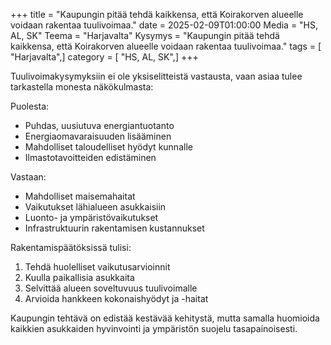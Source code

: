 +++
title = "Kaupungin pitää tehdä kaikkensa, että Koirakorven alueelle voidaan rakentaa tuulivoimaa."
date = 2025-02-09T01:00:00
Media = "HS, AL, SK"
Teema = "Harjavalta"
Kysymys = "Kaupungin pitää tehdä kaikkensa, että Koirakorven alueelle voidaan rakentaa tuulivoimaa."
tags = [ "Harjavalta",]
category = [ "HS, AL, SK",]
+++

Tuulivoimakysymyksiin ei ole yksiselitteistä vastausta, vaan asiaa tulee tarkastella monesta näkökulmasta:

Puolesta:
- Puhdas, uusiutuva energiantuotanto
- Energiaomavaraisuuden lisääminen
- Mahdolliset taloudelliset hyödyt kunnalle
- Ilmastotavoitteiden edistäminen

Vastaan:
- Mahdolliset maisemahaitat
- Vaikutukset lähialueen asukkaisiin
- Luonto- ja ympäristövaikutukset
- Infrastruktuurin rakentamisen kustannukset

Rakentamispäätöksissä tulisi:
1. Tehdä huolelliset vaikutusarvioinnit
2. Kuulla paikallisia asukkaita
3. Selvittää alueen soveltuvuus tuulivoimalle
4. Arvioida hankkeen kokonaishyödyt ja -haitat

Kaupungin tehtävä on edistää kestävää kehitystä, mutta samalla huomioida kaikkien asukkaiden hyvinvointi ja ympäristön suojelu tasapainoisesti.